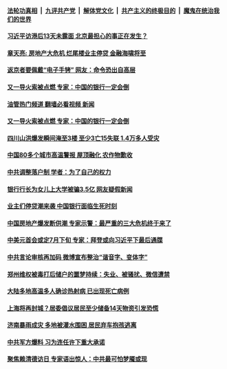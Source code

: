 ####  [法轮功真相](../../../../basic/blob/master/README.md?t=07150531) &nbsp;|&nbsp; [九评共产党](../../../../9ping.md/blob/master/README.md?t=07150531) &nbsp;|&nbsp; [解体党文化](../../../../jtdwh.md/blob/master/README.md?t=07150531)  &nbsp;|&nbsp; [共产主义的终极目的](../../../../gczydzjmd.md/blob/master/README.md?t=07150531) &nbsp;|&nbsp; [魔鬼在统治我们的世界](../../../../mgztzwmdsj.md/blob/master/README.md?t=07150531) 

#### [习近平访港后13天未露面 北京最担心的事正在发生？](../pages/soh5/637451.md?t=07150531) 
#### [章天亮: 房地产大危机 烂尾楼业主停贷 金融海啸将至](../pages/soh5/637442.md?t=07150531) 
#### [返京者要佩戴“电子手铐” 网友：命令恐出自高层](../pages/soh5/637376.md?t=07150531) 
#### [又一导火索被点燃 专家：中国的银行一定会倒](../pages/soh5/637310.md?t=07150531) 
#### [油管热门频道 翻墙必看视频 新闻](http://45.76.130.85:81/youtube.html?07150531)
#### [又一导火索被点燃 专家：中国的银行一定会倒](../pages/soh5/637310.md?t=07150531) 
#### [四川山洪爆发瞬间淹至3楼 至少3亡15失联 1.4万多人受灾](../pages/soh5/637355.md?t=07150531) 
#### [中国80多个城市高温警报 屋顶融化 农作物歉收 ](../pages/soh5/637313.md?t=07150531) 
#### [中共调整落户制 学者：为了自己的权力](../pages/soh5/637316.md?t=07150531) 
#### [银行行长为女儿上大学被骗3.5亿 网友疑假新闻](../pages/soh5/637202.md?t=07150531) 
#### [业主们停贷潮来袭 中国银行面临生死时刻 ](../pages/soh5/637199.md?t=07150531) 
#### [中国房地产爆发断供潮 专家示警：最严重的三大危机终于来了](../pages/soh5/637196.md?t=07150531) 
#### [中美元首会或定7月下旬  专家：拜登或向习近平下最后通牒](../pages/soh5/637163.md?t=07150531) 
#### [中共言论审核再加码 微博宣布整治“谐音字、变体字”](../pages/soh5/637073.md?t=07150531) 
#### [郑州维权被毒打后储户的噩梦持续：失业、被骚扰、微信遭禁](../pages/soh5/637115.md?t=07150531) 
#### [大陆多地高温多人确诊热射病 已出现死亡病例](../pages/soh5/637082.md?t=07150531) 
#### [上海将再封城？居委倡议居民至少储备14天物资引发恐慌](../pages/soh5/637085.md?t=07150531) 
#### [济南暴雨成灾 多地被灌水围困 居民弃车抱孩逃离](../pages/soh5/637091.md?t=07150531) 
#### [中共军方爆料 习为连任许下重大承诺](../pages/soh5/636971.md?t=07150531) 
#### [聚焦赖清德访日 专家语出惊人：中共最可怕梦魇或现](../pages/soh5/637040.md?t=07150531) 
<img src='http://gfw-breaker.win/goodnews/indexes/soh5.md' width='0px' height='0px'/>

